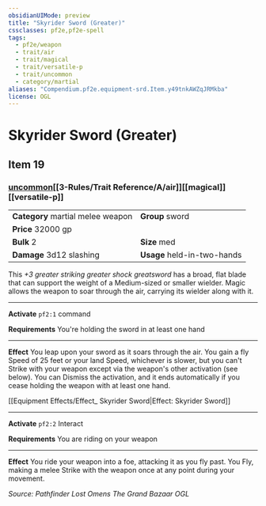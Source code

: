 ```yaml
---
obsidianUIMode: preview
title: "Skyrider Sword (Greater)"
cssclasses: pf2e,pf2e-spell
tags:
  - pf2e/weapon
  - trait/air
  - trait/magical
  - trait/versatile-p
  - trait/uncommon
  - category/martial
aliases: "Compendium.pf2e.equipment-srd.Item.y49tnkAWZqJRMkba"
license: OGL
---
```

# Skyrider Sword (Greater)
## Item 19
### [uncommon](uncommon "Uncommon Rarity Trait")[[3-Rules/Trait Reference/A/air]][[magical]][[versatile-p]]

|  |  |
| -- | -- |
| **Category** martial melee weapon | **Group** sword |
| **Price** 32000 gp |  |
| **Bulk** 2 | **Size** med |
| **Damage** 3d12 slashing  | **Usage** held-in-two-hands |



This _+3 greater striking greater shock greatsword_ has a broad, flat blade that can support the weight of a Medium-sized or smaller wielder. Magic allows the weapon to soar through the air, carrying its wielder along with it.

* * *

**Activate** `pf2:1` command

**Requirements** You're holding the sword in at least one hand

* * *

**Effect** You leap upon your sword as it soars through the air. You gain a fly Speed of 25 feet or your land Speed, whichever is slower, but you can't Strike with your weapon except via the weapon's other activation (see below). You can Dismiss the activation, and it ends automatically if you cease holding the weapon with at least one hand.

[[Equipment Effects/Effect_ Skyrider Sword|Effect: Skyrider Sword]]

* * *

**Activate** `pf2:2` Interact

**Requirements** You are riding on your weapon

* * *

**Effect** You ride your weapon into a foe, attacking it as you fly past. You Fly, making a melee Strike with the weapon once at any point during your movement.

*Source: Pathfinder Lost Omens The Grand Bazaar*
*OGL*